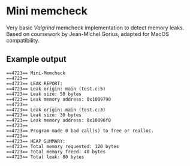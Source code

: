 # Mini memcheck
Very basic *Valgrind* memcheck implementation to detect memory leaks.  
Based on coursework by Jean-Michel Gorius, adapted for MacOS compatibility.

## Example output
```
==4723== Mini-Memcheck
==4723==
==4723== LEAK REPORT:
==4723== Leak origin: main (test.c:5)
==4723== Leak size: 50 bytes
==4723== Leak memory address: 0x1009790
==4723==
==4723== Leak origin: main (test.c:3)
==4723== Leak size: 30 bytes
==4723== Leak memory address: 0x10096f0
==4723==
==4723== Program made 0 bad call(s) to free or realloc.
==4723==
==4723== HEAP SUMMARY:
==4723== Total memory requested: 120 bytes
==4723== Total memory freed: 40 bytes
==4723== Total leak: 80 bytes
```
